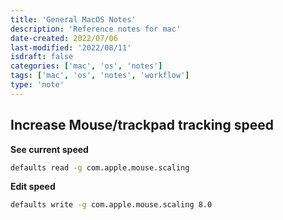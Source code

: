 ```yaml
---
title: 'General MacOS Notes'
description: 'Reference notes for mac'
date-created: 2022/07/06
last-modified: '2022/08/11'
isdraft: false
categories: ['mac', 'os', 'notes']
tags: ['mac', 'os', 'notes', 'workflow']
type: 'note'
---
```


## Increase Mouse/trackpad tracking speed

**See current speed**

```sh
defaults read -g com.apple.mouse.scaling
```

**Edit speed**

```sh
defaults write -g com.apple.mouse.scaling 8.0
```
